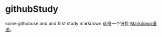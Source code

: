 # githubStudy
some githubuse  and and
first study markdown 这是一个链接 [Markdown语法](https://markdown.com.cn "最好的markdown教程")。
